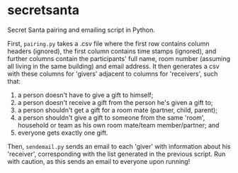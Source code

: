 # secretsanta
Secret Santa pairing and emailing script in Python. 

First, `pairing.py` takes a .csv file where the first row contains column headers (ignored), the first column contains time stamps (ignored), and further columns contain the participants' full name, room number (assuming all living in the same building) and email address. It then generates a csv with these columns for 'givers' adjacent to columns for 'receivers', such that:

1. a person doesn't have to give a gift to himself;
2. a person doesn't receive a gift from the person he's given a gift to; 
3. a person shouldn't get a gift for a room mate (partner, child, parent); 
4. a person shouldn't give a gift to someone from the same 'room', household or team as his own room mate/team member/partner; and
5. everyone gets exactly one gift. 


Then, `sendemail.py` sends an email to each 'giver' with information about his 'receiver', corresponding with the list generated in the previous script. Run with caution, as this sends an email to everyone upon running!  
